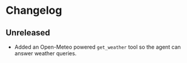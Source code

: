 # Changelog

## Unreleased

- Added an Open-Meteo powered `get_weather` tool so the agent can answer weather queries.

